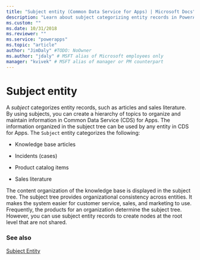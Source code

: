 ```yaml
---
title: "Subject entity (Common Data Service for Apps) | Microsoft Docs" # Intent and product brand in a unique string of 43-59 chars including spaces
description: "Learn about subject categorizing entity records in PowerApps, such as articles and sales literature. Using subjects you can create a hierarchy of topics to organize and maintain information."
ms.custom: ""
ms.date: 10/31/2018
ms.reviewer: ""
ms.service: "powerapps"
ms.topic: "article"
author: "JimDaly" #TODO: NoOwner
ms.author: "jdaly" # MSFT alias of Microsoft employees only
manager: "kvivek" # MSFT alias of manager or PM counterpart
---
```

# Subject entity

A *subject* categorizes entity records, such as articles and sales literature. By using subjects, you can create a hierarchy of topics to organize and maintain information in Common Data Service (CDS) for Apps. The information organized in the subject tree can be used by any entity in CDS for Apps. The `Subject` entity categorizes the following:  
  
- Knowledge base articles  
  
- Incidents (cases)  
  
- Product catalog items  
  
- Sales literature  
  
The content organization of the knowledge base is displayed in the subject tree. The subject tree provides organizational consistency across entities. It makes the system easier for customer service, sales, and marketing to use. Frequently, the products for an organization determine the subject tree. However, you can use subject entity records to create nodes at the root level that are not shared.  
  
### See also  
 [Subject Entity](reference/entities/subject.md) 
 